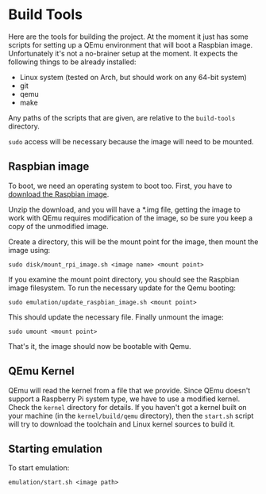 # Build Tools

Here are the tools for building the project. At the moment it just has some scripts for setting up a QEmu environment that will boot a Raspbian image. Unfortunately it's not a no-brainer setup at the moment. It expects the following things to be already installed:

* Linux system (tested on Arch, but should work on any 64-bit system)
* git
* qemu
* make

Any paths of the scripts that are given, are relative to the `build-tools` directory.

`sudo` access will be necessary because the image will need to be mounted.

## Raspbian image

To boot, we need an operating system to boot too. First, you have to [download the Raspbian image](http://www.raspberrypi.org/downloads/).

Unzip the download, and you will have a *.img file, getting the image to work with QEmu requires modification of the image, so be sure you keep a copy of the unmodified image.

Create a directory, this will be the mount point for the image, then mount the image using:

`sudo disk/mount_rpi_image.sh <image name> <mount point>`

If you examine the mount point directory, you should see the Raspbian image filesystem. To run the necessary update for the Qemu booting:

`sudo emulation/update_raspbian_image.sh <mount point>`

This should update the necessary file. Finally unmount the image:

`sudo umount <mount point>`

That's it, the image should now be bootable with Qemu.

## QEmu Kernel

QEmu will read the kernel from a file that we provide. Since QEmu doesn't support a Raspberry Pi system type, we have to use a modified kernel. Check the `kernel` directory for details. If you haven't got a kernel built on your machine (in the `kernel/build/qemu` directory), then the `start.sh` script will try to download the toolchain and Linux kernel sources to build it.

## Starting emulation

To start emulation:

`emulation/start.sh <image path>`
